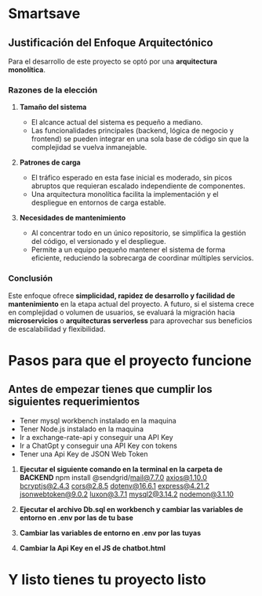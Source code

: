 # Smartsave
## Justificación del Enfoque Arquitectónico

Para el desarrollo de este proyecto se optó por una **arquitectura monolítica**.

### Razones de la elección
1. **Tamaño del sistema**
   - El alcance actual del sistema es pequeño a mediano.
   - Las funcionalidades principales (backend, lógica de negocio y frontend) se pueden integrar en una sola base de código sin que la complejidad se vuelva inmanejable.

2. **Patrones de carga**
   - El tráfico esperado en esta fase inicial es moderado, sin picos abruptos que requieran escalado independiente de componentes.
   - Una arquitectura monolítica facilita la implementación y el despliegue en entornos de carga estable.

3. **Necesidades de mantenimiento**
   - Al concentrar todo en un único repositorio, se simplifica la gestión del código, el versionado y el despliegue.
   - Permite a un equipo pequeño mantener el sistema de forma eficiente, reduciendo la sobrecarga de coordinar múltiples servicios.

### Conclusión
Este enfoque ofrece **simplicidad, rapidez de desarrollo y facilidad de mantenimiento** en la etapa actual del proyecto. A futuro, si el sistema crece en complejidad o volumen de usuarios, se evaluará la migración hacia **microservicios** o **arquitecturas serverless** para aprovechar sus beneficios de escalabilidad y flexibilidad.

# Pasos para que el proyecto funcione 
## Antes de empezar tienes que cumplir los siguientes requerimientos
- Tener mysql workbench instalado en la maquina
- Tener Node.js instalado en la maquina
- Ir a exchange-rate-api y conseguir una API Key
- Ir a ChatGpt y conseguir una API Key con tokens 
- Tener una Api Key de JSON Web Token

1. **Ejecutar el siguiente comando en la terminal en la carpeta de BACKEND**
npm install @sendgrid/mail@7.7.0 axios@1.10.0 bcryptjs@2.4.3 cors@2.8.5 dotenv@16.6.1 express@4.21.2 jsonwebtoken@9.0.2 luxon@3.7.1 mysql2@3.14.2 nodemon@3.1.10

2. **Ejecutar el archivo Db.sql en workbench y cambiar las variables de entorno en .env por las de tu base**

3. **Cambiar las variables de entorno en .env por las tuyas**

4. **Cambiar la Api Key en el JS de chatbot.html**

# Y listo tienes tu proyecto listo